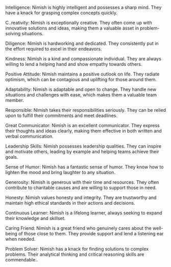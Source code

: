 Intelligence: Nimish is highly intelligent and possesses a sharp mind. They have a knack for grasping complex concepts quickly.

C..reativity: Nimish is exceptionally creative. They often come up with innovative solutions and ideas, making them a valuable asset in problem-solving situations.

Diligence: Nimish is hardworking and dedicated. They consistently put in the effort required to excel in their endeavors.

Kindness: Nimish is a kind and compassionate individual. They are always willing to lend a helping hand and show empathy towards others.

Positive Attitude: Nimish maintains a positive outlook on life. They radiate optimism, which can be contagious and uplifting for those around them.

Adaptability: Nimish is adaptable and open to change. They handle new situations and challenges with ease, which makes them a valuable team member.

Responsible: Nimish takes their responsibilities seriously. They can be relied upon to fulfill their commitments and meet deadlines.

Great Communicator: Nimish is an excellent communicator. They express their thoughts and ideas clearly, making them effective in both written and verbal communication.

Leadership Skills: Nimish possesses leadership qualities. They can inspire and motivate others, leading by example and helping teams achieve their goals.

Sense of Humor: Nimish has a fantastic sense of humor. They know how to lighten the mood and bring laughter to any situation.

Generosity: Nimish is generous with their time and resources. They often contribute to charitable causes and are willing to support those in need.

Honesty: Nimish values honesty and integrity. They are trustworthy and maintain high ethical standards in their actions and decisions.

Continuous Learner: Nimish is a lifelong learner, always seeking to expand their knowledge and skillset.

Caring Friend: Nimish is a great friend who genuinely cares about the well-being of those close to them. They provide support and lend a listening ear when needed.

Problem Solver: Nimish has a knack for finding solutions to complex problems. Their analytical thinking and critical reasoning skills are commendable..
